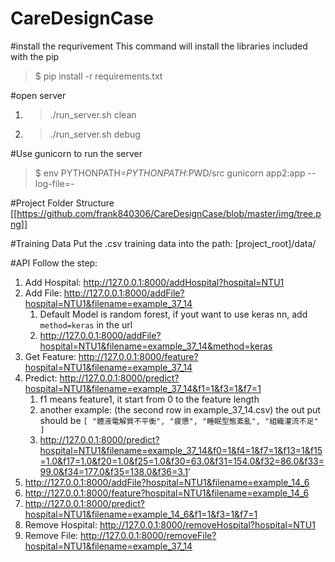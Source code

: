 # CareDesignCase

#install the requrivement
This command will install the libraries included with the pip
> $ pip install -r requirements.txt

#open server
1. >./run_server.sh clean
2. >./run_server.sh debug

#Use gunicorn to run the server
> $ env PYTHONPATH=$PYTHONPATH:$PWD/src gunicorn app2:app --log-file=-

#Project Folder Structure
[[https://github.com/frank840306/CareDesignCase/blob/master/img/tree.png]]

#Training Data
Put the .csv training data into the path: [project_root]/data/

#API
Follow the step:

1. Add Hospital: http://127.0.0.1:8000/addHospital?hospital=NTU1
2. Add File: http://127.0.0.1:8000/addFile?hospital=NTU1&filename=example_37_14
	1. Default Model is random forest, if yout want to use keras nn, add `method=keras` in the url
	2. http://127.0.0.1:8000/addFile?hospital=NTU1&filename=example_37_14&method=keras
3. Get Feature: http://127.0.0.1:8000/feature?hospital=NTU1&filename=example_37_14
4. Predict: http://127.0.0.1:8000/predict?hospital=NTU1&filename=example_37_14&f1=1&f3=1&f7=1
	1. f1 means feature1, it start from 0 to the feature length
	2. another example: (the second row in example_37_14.csv) the out put should be `[ "體液電解質不平衡", "疲憊", "睡眠型態紊亂", "組織灌流不足" ]`
	3. http://127.0.0.1:8000/predict?hospital=NTU1&filename=example_37_14&f0=1&f4=1&f7=1&f13=1&f15=1.0&f17=1.0&f20=1.0&f25=1.0&f30=63.0&f31=154.0&f32=86.0&f33=99.0&f34=177.0&f35=138.0&f36=3.1'
5. http://127.0.0.1:8000/addFile?hospital=NTU1&filename=example_14_6
6. http://127.0.0.1:8000/feature?hospital=NTU1&filename=example_14_6
7. http://127.0.0.1:8000/predict?hospital=NTU1&filename=example_14_6&f1=1&f3=1&f7=1
8. Remove Hospital: http://127.0.0.1:8000/removeHospital?hospital=NTU1
9. Remove File: http://127.0.0.1:8000/removeFile?hospital=NTU1&filename=example_37_14

